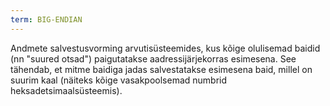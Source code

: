 ```yaml
---
term: BIG-ENDIAN
---
```


Andmete salvestusvorming arvutisüsteemides, kus kõige olulisemad baidid (nn "suured otsad") paigutatakse aadressijärjekorras esimesena. See tähendab, et mitme baidiga jadas salvestatakse esimesena baid, millel on suurim kaal (näiteks kõige vasakpoolsemad numbrid heksadetsimaalsüsteemis).